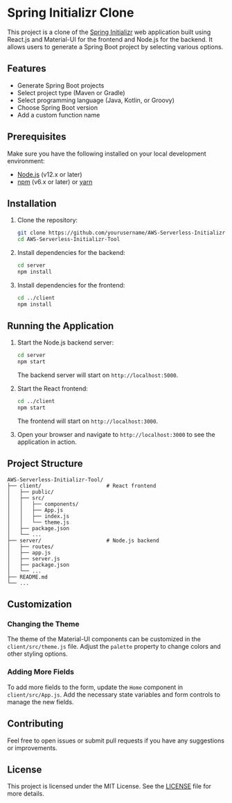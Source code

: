 # Spring Initializr Clone

This project is a clone of the [Spring Initializr](https://start.spring.io/) web application built using React.js and Material-UI for the frontend and Node.js for the backend. It allows users to generate a Spring Boot project by selecting various options.

## Features

- Generate Spring Boot projects
- Select project type (Maven or Gradle)
- Select programming language (Java, Kotlin, or Groovy)
- Choose Spring Boot version
- Add a custom function name

## Prerequisites

Make sure you have the following installed on your local development environment:

- [Node.js](https://nodejs.org/) (v12.x or later)
- [npm](https://www.npmjs.com/) (v6.x or later) or [yarn](https://yarnpkg.com/)

## Installation

1. Clone the repository:

   ```sh
   git clone https://github.com/yourusername/AWS-Serverless-Initializr-Tool.git
   cd AWS-Serverless-Initializr-Tool
   ```

2. Install dependencies for the backend:

   ```sh
   cd server
   npm install
   ```

3. Install dependencies for the frontend:

   ```sh
   cd ../client
   npm install
   ```

## Running the Application

1. Start the Node.js backend server:

   ```sh
   cd server
   npm start
   ```

   The backend server will start on `http://localhost:5000`.

2. Start the React frontend:

   ```sh
   cd ../client
   npm start
   ```

   The frontend will start on `http://localhost:3000`.

3. Open your browser and navigate to `http://localhost:3000` to see the application in action.

## Project Structure

```
AWS-Serverless-Initializr-Tool/
├── client/                     # React frontend
│   ├── public/
│   ├── src/
│   │   ├── components/
│   │   ├── App.js
│   │   ├── index.js
│   │   └── theme.js
│   ├── package.json
│   └── ...
├── server/                     # Node.js backend
│   ├── routes/
│   ├── app.js
│   ├── server.js
│   ├── package.json
│   └── ...
├── README.md
└── ...
```

## Customization

### Changing the Theme

The theme of the Material-UI components can be customized in the `client/src/theme.js` file. Adjust the `palette` property to change colors and other styling options.

### Adding More Fields

To add more fields to the form, update the `Home` component in `client/src/App.js`. Add the necessary state variables and form controls to manage the new fields.

## Contributing

Feel free to open issues or submit pull requests if you have any suggestions or improvements.

## License

This project is licensed under the MIT License. See the [LICENSE](LICENSE) file for more details.
```
